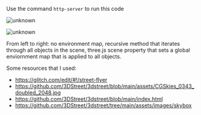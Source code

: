 Use the command `http-server` to run this code

![unknown](https://user-images.githubusercontent.com/39531367/148472696-04ac35e2-b875-4846-bb86-3f72dfaf7cc8.png)

![unknown](https://user-images.githubusercontent.com/39531367/148472706-d993ae09-6d13-47e1-8633-c8955619b7f4.png)

From left to right: no environment map, recursive method that iterates through all objects in the scene, three.js scene property that sets a global enviornment map that is applied to all objects.

Some resources that I used:
- https://glitch.com/edit/#!/street-flyer
- https://github.com/3DStreet/3dstreet/blob/main/assets/CGSkies_0343_doubled_2048.jpg
- https://github.com/3DStreet/3dstreet/blob/main/index.html
- https://github.com/3DStreet/3dstreet/tree/main/assets/images/skybox
